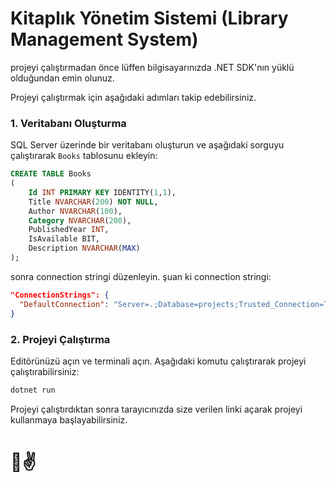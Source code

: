 # Kitaplık Yönetim Sistemi (Library Management System)

projeyi çalıştırmadan önce lüffen bilgisayarınızda .NET SDK'nın yüklü olduğundan emin olunuz.

Projeyi çalıştırmak için aşağıdaki adımları takip edebilirsiniz.

### 1. Veritabanı Oluşturma

SQL Server üzerinde bir veritabanı oluşturun ve aşağıdaki sorguyu çalıştırarak `Books` tablosunu ekleyin:

```sql
CREATE TABLE Books
(
    Id INT PRIMARY KEY IDENTITY(1,1),
    Title NVARCHAR(200) NOT NULL,
    Author NVARCHAR(100),
    Category NVARCHAR(200),
    PublishedYear INT,
    IsAvailable BIT,
    Description NVARCHAR(MAX)
);
```

sonra connection stringi düzenleyin.
şuan ki connection stringi:

```json
"ConnectionStrings": {
  "DefaultConnection": "Server=.;Database=projects;Trusted_Connection=True;TrustServerCertificate=True;"
}
```

### 2. Projeyi Çalıştırma

Editörünüzü açın ve terminali açın. Aşağıdaki komutu çalıştırarak projeyi çalıştırabilirsiniz:

```bash
dotnet run
```

Projeyi çalıştırdıktan sonra tarayıcınızda size verilen linki açarak projeyi kullanmaya başlayabilirsiniz.

# 👋✌️
